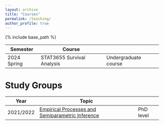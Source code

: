 ```yaml
---
layout: archive
title: "Courses"
permalink: /teaching/
author_profile: true
---
```


{% include base_path %}

| Semester       | Course                        |                         |
| --------       | -----------                   | ---------               |
| 2024 Spring    | STAT3655 Survival Analysis    | Undergraduate course    |



Study Groups
======
| Year           | Topic                                               |              |
| --------       | -----------                                         | ------       |
| 2021/2022      | [Empirical Processes and Semiparametric Inference](/teaching/epsi-study-group)    | PhD level    |

